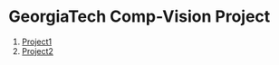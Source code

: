 # GeorgiaTech Comp-Vision Project
1. [Project1](https://github.com/eliotte0106/Comp-Vision/tree/main/project-1)
2. [Project2](https://github.com/eliotte0106/Comp-Vision/tree/main/project-2)
